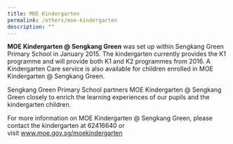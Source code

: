 ```yaml
---
title: MOE Kindergarten
permalink: /others/moe-kindergarten
description: ""
---
```

<p><strong>MOE Kindergarten @ Sengkang Green</strong>&nbsp;was set up within Sengkang Green Primary School in January 2015. The kindergarten currently provides the K1 programme and will provide both K1 and K2 programmes from 2016. A Kindergarten Care service is also available for children enrolled in MOE Kindergarten @ Sengkang Green.</p>
<p>Sengkang Green Primary School partners MOE Kindergarten @ Sengkang Green closely to enrich the learning experiences of our pupils and the kindergarten children.</p>
<p>For more information on MOE Kindergarten @ Sengkang Green, please contact the kindergarten at 62416640&nbsp;or visit&nbsp;<a href="http://www.moe.gov.sg/moekindergarten" target="_blank" rel="noopener">www.moe.gov.sg/moekindergarten</a></p>